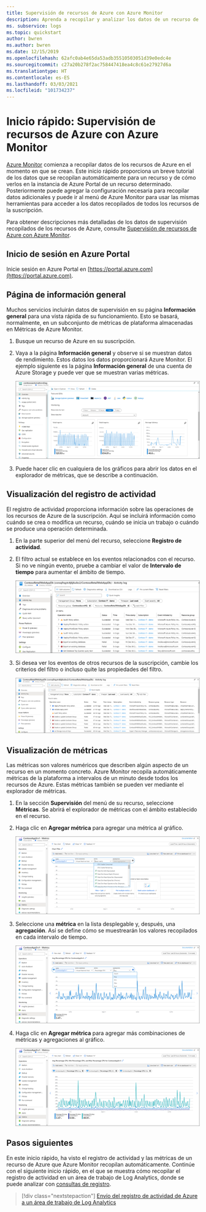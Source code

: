 ```yaml
---
title: Supervisión de recursos de Azure con Azure Monitor
description: Aprenda a recopilar y analizar los datos de un recurso de Azure en Azure Monitor.
ms. subservice: logs
ms.topic: quickstart
author: bwren
ms.author: bwren
ms.date: 12/15/2019
ms.openlocfilehash: 62afc0ab4e65da53adb35510503051d39e0edc4e
ms.sourcegitcommit: c27a20b278f2ac758447418ea4c8c61e27927d6a
ms.translationtype: HT
ms.contentlocale: es-ES
ms.lasthandoff: 03/03/2021
ms.locfileid: "101734237"
---
```

# <a name="quickstart-monitor-an-azure-resource-with-azure-monitor"></a>Inicio rápido: Supervisión de recursos de Azure con Azure Monitor
[Azure Monitor](../overview.md) comienza a recopilar datos de los recursos de Azure en el momento en que se crean. Este inicio rápido proporciona un breve tutorial de los datos que se recopilan automáticamente para un recurso y de cómo verlos en la instancia de Azure Portal de un recurso determinado. Posteriormente puede agregar la configuración necesaria para recopilar datos adicionales y puede ir al menú de Azure Monitor para usar las mismas herramientas para acceder a los datos recopilados de todos los recursos de la suscripción.

Para obtener descripciones más detalladas de los datos de supervisión recopilados de los recursos de Azure, consulte [Supervisión de recursos de Azure con Azure Monitor](../essentials/monitor-azure-resource.md).


## <a name="sign-in-to-azure-portal"></a>Inicio de sesión en Azure Portal

Inicie sesión en Azure Portal en [https://portal.azure.com](https://portal.azure.com). 


## <a name="overview-page"></a>Página de información general
Muchos servicios incluirán datos de supervisión en su página **Información general** para una vista rápida de su funcionamiento. Esto se basará, normalmente, en un subconjunto de métricas de plataforma almacenadas en Métricas de Azure Monitor.

1. Busque un recurso de Azure en su suscripción.
2. Vaya a la página **Información general** y observe si se muestran datos de rendimiento. Estos datos los datos proporcionará Azure Monitor. El ejemplo siguiente es la página **Información general** de una cuenta de Azure Storage y puede ver que se muestran varias métricas.

    ![Página de información general](media/quick-monitor-azure-resource/overview.png)

3. Puede hacer clic en cualquiera de los gráficos para abrir los datos en el explorador de métricas, que se describe a continuación.

## <a name="view-the-activity-log"></a>Visualización del registro de actividad
El registro de actividad proporciona información sobre las operaciones de los recursos de Azure de la suscripción. Aquí se incluirá información como cuándo se crea o modifica un recurso, cuándo se inicia un trabajo o cuándo se produce una operación determinada.

1. En la parte superior del menú del recurso, seleccione **Registro de actividad**.
2. El filtro actual se establece en los eventos relacionados con el recurso. Si no ve ningún evento, pruebe a cambiar el valor de **Intervalo de tiempo** para aumentar el ámbito de tiempo.

    ![Captura de pantalla de un registro de actividad de recursos en Azure Portal que muestra una lista de operaciones para el recurso generado con los criterios de filtro predeterminados.](media/quick-monitor-azure-resource/activity-log-resource.png)

4. Si desea ver los eventos de otros recursos de la suscripción, cambie los criterios del filtro o incluso quite las propiedades del filtro.

    ![Captura de pantalla de un registro de actividad de recursos en Azure Portal que muestra una lista de operaciones para el recurso generado con los criterios de filtro modificados.](media/quick-monitor-azure-resource/activity-log-all.png)



## <a name="view-metrics"></a>Visualización de métricas
Las métricas son valores numéricos que describen algún aspecto de un recurso en un momento concreto. Azure Monitor recopila automáticamente métricas de la plataforma a intervalos de un minuto desde todos los recursos de Azure. Estas métricas también se pueden ver mediante el explorador de métricas.

1. En la sección **Supervisión** del menú de su recurso, seleccione **Métricas**. Se abrirá el explorador de métricas con el ámbito establecido en el recurso.
2. Haga clic en **Agregar métrica** para agregar una métrica al gráfico.
   
   ![Captura de pantalla del explorador de métricas en Azure Portal que muestra las métricas de un recurso. La lista desplegable Métrica está abierta para agregar nuevas métricas.](media/quick-monitor-azure-resource/metrics-explorer-01.png)
   
4. Seleccione una **métrica** en la lista desplegable y, después, una **agregación**. Así se define cómo se muestrearán los valores recopilados en cada intervalo de tiempo.

    ![Captura de pantalla del explorador de métricas en Azure Portal que muestra las métricas de un recurso. La lista desplegable Agregación está abierta y se ha seleccionado Prom.](media/quick-monitor-azure-resource/metrics-explorer-02.png)

5. Haga clic en **Agregar métrica** para agregar más combinaciones de métricas y agregaciones al gráfico.

    ![Captura de pantalla del explorador de métricas en Azure Portal que muestra las métricas de un recurso.](media/quick-monitor-azure-resource/metrics-explorer-03.png)



## <a name="next-steps"></a>Pasos siguientes
En este inicio rápido, ha visto el registro de actividad y las métricas de un recurso de Azure que Azure Monitor recopilan automáticamente. Continúe con el siguiente inicio rápido, en el que se muestra cómo recopilar el registro de actividad en un área de trabajo de Log Analytics, donde se puede analizar con [consultas de registro](../logs/log-query-overview.md).

> [!div class="nextstepaction"]
> [Envío del registro de actividad de Azure a un área de trabajo de Log Analytics](./quick-collect-activity-log-portal.md)